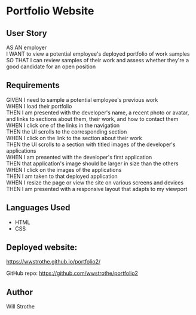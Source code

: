 # Portfolio Website


## User Story

AS AN employer  
I WANT to view a potential employee's deployed portfolio of work samples  
SO THAT I can review samples of their work and assess whether they're a good candidate for an open position

## Requirements

GIVEN I need to sample a potential employee's previous work  
WHEN I load their portfolio  
THEN I am presented with the developer's name, a recent photo or avatar, and links to sections about them, their work, and how to contact them
WHEN I click one of the links in the navigation  
THEN the UI scrolls to the corresponding section  
WHEN I click on the link to the section about their work  
THEN the UI scrolls to a section with titled images of the developer's applications  
WHEN I am presented with the developer's first application  
THEN that application's image should be larger in size than the others  
WHEN I click on the images of the applications  
THEN I am taken to that deployed application  
WHEN I resize the page or view the site on various screens and devices  
THEN I am presented with a responsive layout that adapts to my viewport  

## Languages Used
- HTML
- CSS

## Deployed website: 

https://wwstrothe.github.io/portfolio2/

GitHub repo: https://github.com/wwstrothe/portfolio2



## Author

Will Strothe